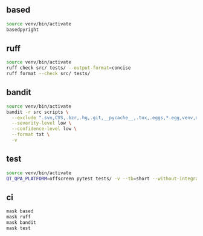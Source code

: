 ## based

```bash
source venv/bin/activate
basedpyright
```

## ruff

```bash
source venv/bin/activate
ruff check src/ tests/ --output-format=concise
ruff format --check src/ tests/
```

## bandit

```bash
source venv/bin/activate
bandit -r src scripts \
  --exclude ".svn,CVS,.bzr,.hg,.git,__pycache__,.tox,.eggs,*.egg,venv,dist,build,scripts/copy_addon_to_addons21.py" \
  --severity-level low \
  --confidence-level low \
  --format txt \
  -v
```

## test

```bash
source venv/bin/activate
QT_QPA_PLATFORM=offscreen pytest tests/ -v --tb=short --without-integration --cov=src --cov-report=xml
```

## ci

```bash
mask based
mask ruff
mask bandit
mask test
```


